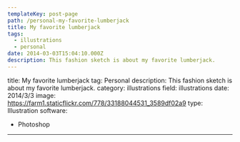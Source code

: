 ```yaml
---
templateKey: post-page
path: /personal-my-favorite-lumberjack
title: My favorite lumberjack
tags:
  - illustrations
  - personal
date: 2014-03-03T15:04:10.000Z
description: This fashion sketch is about my favorite lumberjack.
---
```


title: My favorite lumberjack
tag: Personal
description: This fashion sketch is about my favorite lumberjack.
category: illustrations
field: illustrations
date: 2014/3/3
image: https://farm1.staticflickr.com/778/33188044531_3589df02a9
type: Illustration
software:
- Photoshop
---
